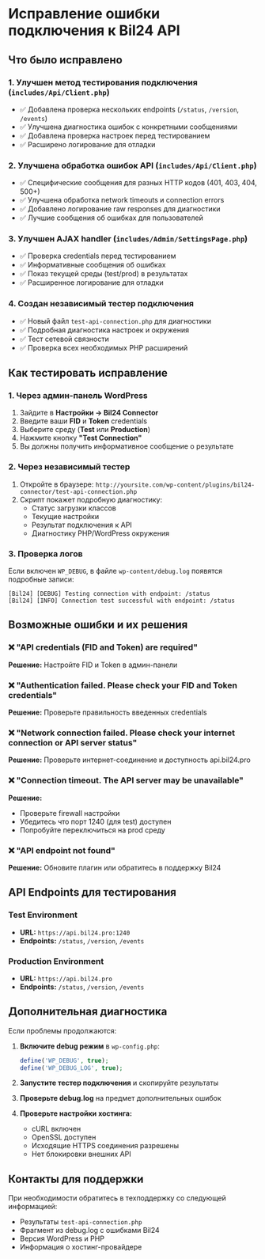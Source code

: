# Исправление ошибки подключения к Bil24 API

## Что было исправлено

### 1. Улучшен метод тестирования подключения (`includes/Api/Client.php`)
- ✅ Добавлена проверка нескольких endpoints (`/status`, `/version`, `/events`)
- ✅ Улучшена диагностика ошибок с конкретными сообщениями
- ✅ Добавлена проверка настроек перед тестированием
- ✅ Расширено логирование для отладки

### 2. Улучшена обработка ошибок API (`includes/Api/Client.php`)
- ✅ Специфические сообщения для разных HTTP кодов (401, 403, 404, 500+)
- ✅ Улучшена обработка network timeouts и connection errors
- ✅ Добавлено логирование raw responses для диагностики
- ✅ Лучшие сообщения об ошибках для пользователей

### 3. Улучшен AJAX handler (`includes/Admin/SettingsPage.php`)
- ✅ Проверка credentials перед тестированием
- ✅ Информативные сообщения об ошибках
- ✅ Показ текущей среды (test/prod) в результатах
- ✅ Расширенное логирование для отладки

### 4. Создан независимый тестер подключения
- ✅ Новый файл `test-api-connection.php` для диагностики
- ✅ Подробная диагностика настроек и окружения
- ✅ Тест сетевой связности
- ✅ Проверка всех необходимых PHP расширений

## Как тестировать исправление

### 1. Через админ-панель WordPress
1. Зайдите в **Настройки → Bil24 Connector**
2. Введите ваши **FID** и **Token** credentials
3. Выберите среду (**Test** или **Production**)
4. Нажмите кнопку **"Test Connection"**
5. Вы должны получить информативное сообщение о результате

### 2. Через независимый тестер
1. Откройте в браузере: `http://yoursite.com/wp-content/plugins/bil24-connector/test-api-connection.php`
2. Скрипт покажет подробную диагностику:
   - Статус загрузки классов
   - Текущие настройки
   - Результат подключения к API
   - Диагностику PHP/WordPress окружения

### 3. Проверка логов
Если включен `WP_DEBUG`, в файле `wp-content/debug.log` появятся подробные записи:
```
[Bil24] [DEBUG] Testing connection with endpoint: /status
[Bil24] [INFO] Connection test successful with endpoint: /status
```

## Возможные ошибки и их решения

### ❌ "API credentials (FID and Token) are required"
**Решение:** Настройте FID и Token в админ-панели

### ❌ "Authentication failed. Please check your FID and Token credentials"
**Решение:** Проверьте правильность введенных credentials

### ❌ "Network connection failed. Please check your internet connection or API server status"
**Решение:** Проверьте интернет-соединение и доступность api.bil24.pro

### ❌ "Connection timeout. The API server may be unavailable"
**Решение:** 
- Проверьте firewall настройки
- Убедитесь что порт 1240 (для test) доступен
- Попробуйте переключиться на prod среду

### ❌ "API endpoint not found"
**Решение:** Обновите плагин или обратитесь в поддержку Bil24

## API Endpoints для тестирования

### Test Environment
- **URL:** `https://api.bil24.pro:1240`
- **Endpoints:** `/status`, `/version`, `/events`

### Production Environment  
- **URL:** `https://api.bil24.pro`
- **Endpoints:** `/status`, `/version`, `/events`

## Дополнительная диагностика

Если проблемы продолжаются:

1. **Включите debug режим** в `wp-config.php`:
   ```php
   define('WP_DEBUG', true);
   define('WP_DEBUG_LOG', true);
   ```

2. **Запустите тестер подключения** и скопируйте результаты

3. **Проверьте debug.log** на предмет дополнительных ошибок

4. **Проверьте настройки хостинга:**
   - cURL включен
   - OpenSSL доступен
   - Исходящие HTTPS соединения разрешены
   - Нет блокировки внешних API

## Контакты для поддержки

При необходимости обратитесь в техподдержку со следующей информацией:
- Результаты `test-api-connection.php`
- Фрагмент из debug.log с ошибками Bil24
- Версия WordPress и PHP
- Информация о хостинг-провайдере